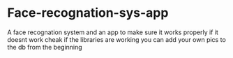 # Face-recognation-sys-app
A face recognation system and an app to make sure it works properly
if it doesnt work cheak if the libraries are working 
you can add your own pics to the db from the beginning
